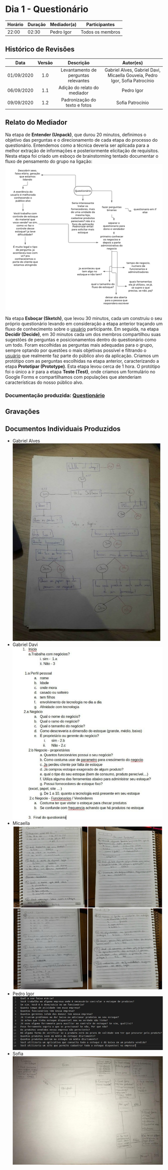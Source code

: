 # Dia 1 - Questionário

| Horário | Duração | Mediador(a) | Participantes |
| - | - | - | - |
| 22:00 | 02:30 | Pedro Igor | Todos os membros   |

## Histórico de Revisões
|    Data    | Versão |         Descrição         |           Autor(es)            |
| :--------: | :----: | :-----------------------: | :----------------------------: |
| 01/09/2020 |  1.0   |  Levantamento de perguntas relevantes | Gabriel Alves, Gabriel Davi, Micaella Gouveia, Pedro Igor, Sofia Patrocínio |
| 06/09/2020 |  1.1   | Adição do relato do mediador | Pedro Igor |
| 09/09/2020 |  1.2   | Padronização do texto e fotos | Sofia Patrocínio |

## Relato do Mediador

Na etapa de **Entender (Unpack)**, que durou 20 minutos, definimos o objetivo das perguntas e o direcionamento de cada etapa do processo do questionário. Entendemos como a técnica deveria ser aplicada para a melhor extração de informações e posteriormente elicitação de requisitos. Nesta etapa foi criado um esboço de brainstorming tentado documentar o fluxo de pensamento do grupo na ligação:<br>
![Brainstorming: Etapa **Unpack** do Questionário](../assets/designSprint/questionario/brainstorming_questionario.png)<br>

Na etapa **Esboçar (Sketch)**, que levou 30 minutos, cada um construiu o seu próprio questionário levando em consideração a etapa anterior traçando um fluxo de conhecimento sobre o [usuário](../Modeling/objeto?id=usuário) participante. Em seguida, na etapa **Decidir (Decide)**, em 30 minutos cada um dos membros compartilhou suas sugestões de perguntas e posicionamentos dentro do questionário como um todo. Foram escolhidas as perguntas mais adequadas para o grupo, sempre optando por questões o mais objetivas possível e filtrando o [usuário](../Modeling/objeto?id=usuário) que realmente faz parte do público alvo da aplicação. Criamos um protótipo com as perguntas escolhidas na etapa anterior, caracterizando a etapa **Prototipar (Prototype)**. Esta etapa levou cerca de 1 hora. O protótipo foi o único a ir para a etapa **Teste (Test)**, onde criamos um formulário no Google Forms e compartilhamos com populações que atenderiam características do nosso público alvo.


### Documentação produzida: [Questionário](Elicitation/Questionario.md)
## Gravações

## Documentos Individuais Produzidos
* Gabriel Alves<br>
![Gabriel alves](../assets/designSprint/questionario/questionario_gabrielalves.jpg)<br>
* Gabriel Davi
![Gabriel davi](../assets/designSprint/questionario/questionario_gabrieldavi.jpg)<br>
* Micaella
![Micaella](../assets/designSprint/questionario/questionario_micaella.jpg)<br>
* Pedro Igor
![pedro igor](../assets/designSprint/questionario/questionario_pedroigor.jpg)<br>
* Sofia
![sofia](../assets/designSprint/questionario/questionario_sofia.jpg)<br>